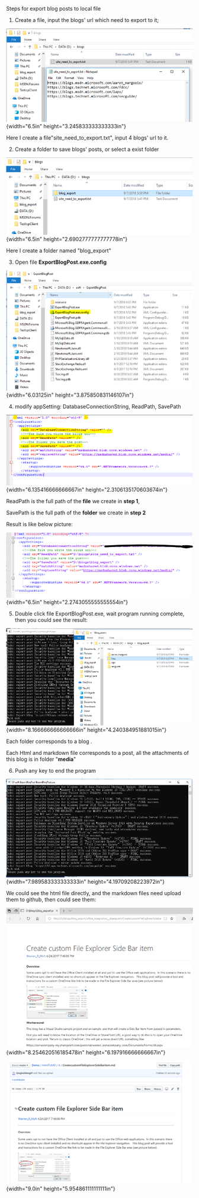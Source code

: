 Steps for export blog posts to local file

1.  Create a file, input the blogs' url which need to export to it;

![](media/image1.png){width="6.5in" height="3.245833333333333in"}

Here I create a file"site\_need\_to\_export.txt", input 4 blogs' url to
it.

2.  Create a folder to save blogs' posts, or select a exist folder

![](media/image2.png){width="6.5in" height="2.6902777777777778in"}

Here I create a folder named "blog\_export"

3.  Open file **ExportBlogPost.exe.config**

![](media/image3.png){width="6.03125in" height="3.875850831146107in"}

4.  modify appSetting: DatabaseConnectionString, ReadPath, SavePath

![](media/image4.png){width="6.135416666666667in"
height="2.3106135170603674in"}

ReadPath is the full path of the **file** we create in **step 1**,

SavePath is the full path of the **folder** we create in **step 2**

Result is like below picture:

![](media/image5.png){width="6.5in" height="2.2743055555555554in"}

5.  Double click file ExportBlogPost.exe, wait program running complete,
    then you could see the result:

![](media/image6.png){width="8.166666666666666in"
height="4.240384951881015in"}

Each folder corresponds to a blog .

Each Html and markdown file corresponds to a post, all the attachments
of this blog is in folder "**media**"

6.  Push any key to end the program

![](media/image7.png){width="7.989583333333333in"
height="4.19709208223972in"}

We could see the html file directly, and the markdown files need upload
them to github, then could see them:

![](media/image8.png){width="8.254620516185478in"
height="6.197916666666667in"}

![](media/image9.png){width="9.0in" height="5.954861111111111in"}
